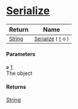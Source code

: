 # [Serialize](./NetCoreSerializationHelper-100664208.md)



| Return | Name | 
| --- | --- | 
| <sub>[String](https://docs.microsoft.com/en-us/dotnet/api/System.String)</sub>| <sub>[Serialize](./NetCoreSerializationHelper-100664208.md) ( [`T`](./NetCoreSerializationHelper-100664208.md) o )</sub>| <br>


#### Parameters
**`o`**  [`T`](./NetCoreSerializationHelper-100664208.md)<br>The object
#### Returns
[String](https://docs.microsoft.com/en-us/dotnet/api/System.String)
